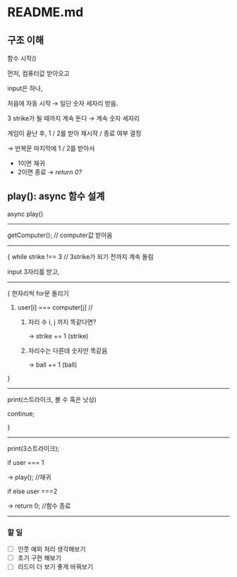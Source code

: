 # README.md

## 구조 이해

함수 시작()

먼저, 컴퓨터값 받아오고

input은 하나,

처음에 자동 시작 → 일단 숫자 세자리 받음.

3 strike가 될 때까지 계속 돈다 → 계속 숫자 세자리

게임이 끝난 후, 1 / 2를 받아 재시작 / 종료 여부 결정

→ 반복문 마지막에 1 / 2를 받아서

- 1이면 재귀
- 2이면 종료 → _return 0?_

## play(): async 함수 설계

async play()

---

getComputer(); // computer값 받아옴

---

{ while strike !== 3 // 3strike가 되기 전까지 계속 돌림

input 3자리를 받고,

---

{ 한자리씩 for문 돌리기

1. user[i] === computer[j] //

   1. 자리 수 i, j 까지 똑같다면?

      → strike += 1 (strike)

   2. 자리수는 다른데 숫자만 똑같음

      → ball += 1 (ball)

}

---

print(스트라이크, 볼 수 혹은 낫싱)

continue;

}

---

print(3스트라이크);

if user === 1

→ play(); //재귀

if else user ===2

→ return 0; //함수 종료

---

### 할 일

- [ ] 인풋 예외 처리 생각해보기
- [ ] 초기 구현 해보기
- [ ] 리드미 더 보기 좋게 바꿔보기
